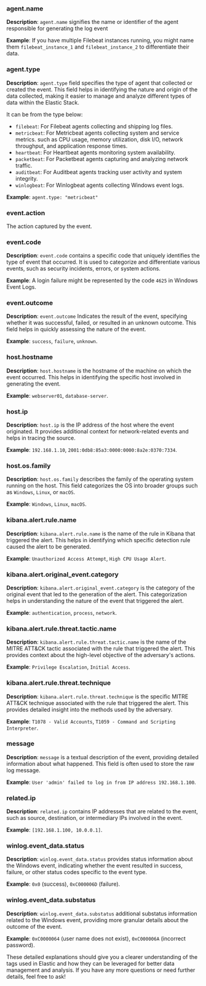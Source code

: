 ### agent.name

**Description**: `agent.name` signifies the name or identifier of the agent responsible for generating the log event

**Example**: If you have multiple Filebeat instances running, you might name them `filebeat_instance_1` and `filebeat_instance_2` to differentiate their data.

### agent.type

**Description**: `agent.type` field specifies the type of agent that collected or created the event. This field helps in identifying the nature and origin of the data collected, making it easier to manage and analyze different types of data within the Elastic Stack.

It can be from the type below:
- `filebeat`: For Filebeat agents collecting and shipping log files.
- `metricbeat`: For Metricbeat agents collecting system and service metrics. such as CPU usage, memory utilization, disk I/O, network throughput, and application response times.
- `heartbeat`: For Heartbeat agents monitoring system availability.
- `packetbeat`: For Packetbeat agents capturing and analyzing network traffic.
- `auditbeat`: For Auditbeat agents tracking user activity and system integrity.
- `winlogbeat`: For Winlogbeat agents collecting Windows event logs.

**Example**: `agent.type: "metricbeat"`
### event.action
The action captured by the event.

### event.code

**Description**: `event.code` contains a specific code that uniquely identifies the type of event that occurred. It is used to categorize and differentiate various events, such as security incidents, errors, or system actions.

**Example**: A login failure might be represented by the code `4625` in Windows Event Logs.

### event.outcome

**Description**: `event.outcome` Indicates the result of the event, specifying whether it was successful, failed, or resulted in an unknown outcome. This field helps in quickly assessing the nature of the event.

**Example**: `success`, `failure`, `unknown`.

### host.hostname

**Description**: `host.hostname` is the hostname of the machine on which the event occurred. This helps in identifying the specific host involved in generating the event.

**Example**: `webserver01`, `database-server`.

### host.ip

**Description**: `host.ip` is the IP address of the host where the event originated. It provides additional context for network-related events and helps in tracing the source.

**Example**: `192.168.1.10`, `2001:0db8:85a3:0000:0000:8a2e:0370:7334`.

### host.os.family

**Description**: `host.os.family` describes the family of the operating system running on the host. This field categorizes the OS into broader groups such as `Windows`, `Linux`, or `macOS`.

**Example**: `Windows`, `Linux`, `macOS`.

### kibana.alert.rule.name

**Description**: `kibana.alert.rule.name` is the name of the rule in Kibana that triggered the alert. This helps in identifying which specific detection rule caused the alert to be generated.

**Example**: `Unauthorized Access Attempt`, `High CPU Usage Alert`.

### kibana.alert.original_event.category

**Description**: `kibana.alert.original_event.category` is the category of the original event that led to the generation of the alert. This categorization helps in understanding the nature of the event that triggered the alert.

**Example**: `authentication`, `process`, `network`.

### kibana.alert.rule.threat.tactic.name

**Description**: `kibana.alert.rule.threat.tactic.name` is the name of the MITRE ATT&CK tactic associated with the rule that triggered the alert. This provides context about the high-level objective of the adversary's actions.

**Example**: `Privilege Escalation`, `Initial Access`.

### kibana.alert.rule.threat.technique

**Description**: `kibana.alert.rule.threat.technique` is the specific MITRE ATT&CK technique associated with the rule that triggered the alert. This provides detailed insight into the methods used by the adversary.

**Example**: `T1078 - Valid Accounts`, `T1059 - Command and Scripting Interpreter`.

### message

**Description**: `message` is a textual description of the event, providing detailed information about what happened. This field is often used to store the raw log message.

**Example**: `User 'admin' failed to log in from IP address 192.168.1.100`.

### related.ip

**Description**: `related.ip` contains IP addresses that are related to the event, such as source, destination, or intermediary IPs involved in the event.

**Example**: `[192.168.1.100, 10.0.0.1]`.

### winlog.event_data.status

**Description**: `winlog.event_data.status` provides status information about the Windows event, indicating whether the event resulted in success, failure, or other status codes specific to the event type.

**Example**: `0x0` (success), `0xC000006D` (failure).

### winlog.event_data.substatus

**Description**: `winlog.event_data.substatus` additional substatus information related to the Windows event, providing more granular details about the outcome of the event.

**Example**: `0xC0000064` (user name does not exist), `0xC000006A` (incorrect password).

These detailed explanations should give you a clearer understanding of the tags used in Elastic and how they can be leveraged for better data management and analysis. If you have any more questions or need further details, feel free to ask!
